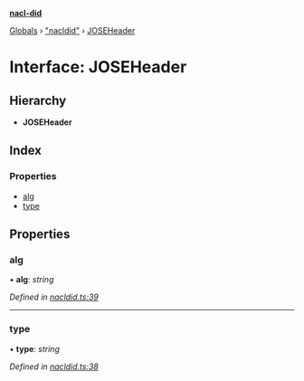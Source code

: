 **[nacl-did](../README.md)**

[Globals](../globals.md) › ["nacldid"](../modules/_nacldid_.md) › [JOSEHeader](_nacldid_.joseheader.md)

# Interface: JOSEHeader

## Hierarchy

* **JOSEHeader**

## Index

### Properties

* [alg](_nacldid_.joseheader.md#alg)
* [type](_nacldid_.joseheader.md#type)

## Properties

###  alg

• **alg**: *string*

*Defined in [nacldid.ts:39](https://github.com/uport-project/nacl-did/blob/c90edba/src/nacldid.ts#L39)*

___

###  type

• **type**: *string*

*Defined in [nacldid.ts:38](https://github.com/uport-project/nacl-did/blob/c90edba/src/nacldid.ts#L38)*